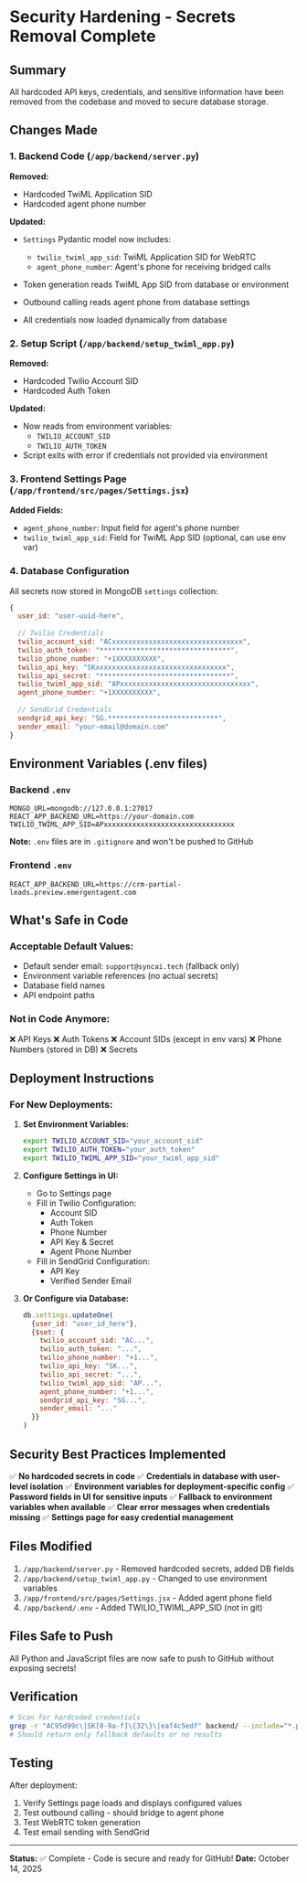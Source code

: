 # Security Hardening - Secrets Removal Complete

## Summary

All hardcoded API keys, credentials, and sensitive information have been removed from the codebase and moved to secure database storage.

## Changes Made

### 1. Backend Code (`/app/backend/server.py`)

**Removed:**
- Hardcoded TwiML Application SID
- Hardcoded agent phone number

**Updated:**
- `Settings` Pydantic model now includes:
  - `twilio_twiml_app_sid`: TwiML Application SID for WebRTC
  - `agent_phone_number`: Agent's phone for receiving bridged calls
  
- Token generation reads TwiML App SID from database or environment
- Outbound calling reads agent phone from database settings
- All credentials now loaded dynamically from database

### 2. Setup Script (`/app/backend/setup_twiml_app.py`)

**Removed:**
- Hardcoded Twilio Account SID
- Hardcoded Auth Token

**Updated:**
- Now reads from environment variables:
  - `TWILIO_ACCOUNT_SID`
  - `TWILIO_AUTH_TOKEN`
- Script exits with error if credentials not provided via environment

### 3. Frontend Settings Page (`/app/frontend/src/pages/Settings.jsx`)

**Added Fields:**
- `agent_phone_number`: Input field for agent's phone number
- `twilio_twiml_app_sid`: Field for TwiML App SID (optional, can use env var)

### 4. Database Configuration

All secrets now stored in MongoDB `settings` collection:

```javascript
{
  user_id: "user-uuid-here",
  
  // Twilio Credentials
  twilio_account_sid: "ACxxxxxxxxxxxxxxxxxxxxxxxxxxxxxxxx",
  twilio_auth_token: "********************************",
  twilio_phone_number: "+1XXXXXXXXXX",
  twilio_api_key: "SKxxxxxxxxxxxxxxxxxxxxxxxxxxxxxxxx",
  twilio_api_secret: "********************************",
  twilio_twiml_app_sid: "APxxxxxxxxxxxxxxxxxxxxxxxxxxxxxxxx",
  agent_phone_number: "+1XXXXXXXXXX",
  
  // SendGrid Credentials
  sendgrid_api_key: "SG.***************************",
  sender_email: "your-email@domain.com"
}
```

## Environment Variables (.env files)

### Backend `.env`
```
MONGO_URL=mongodb://127.0.0.1:27017
REACT_APP_BACKEND_URL=https://your-domain.com
TWILIO_TWIML_APP_SID=APxxxxxxxxxxxxxxxxxxxxxxxxxxxxxxxx
```

**Note:** `.env` files are in `.gitignore` and won't be pushed to GitHub

### Frontend `.env`
```
REACT_APP_BACKEND_URL=https://crm-partial-leads.preview.emergentagent.com
```

## What's Safe in Code

### Acceptable Default Values:
- Default sender email: `support@syncai.tech` (fallback only)
- Environment variable references (no actual secrets)
- Database field names
- API endpoint paths

### Not in Code Anymore:
❌ API Keys
❌ Auth Tokens
❌ Account SIDs (except in env vars)
❌ Phone Numbers (stored in DB)
❌ Secrets

## Deployment Instructions

### For New Deployments:

1. **Set Environment Variables:**
   ```bash
   export TWILIO_ACCOUNT_SID="your_account_sid"
   export TWILIO_AUTH_TOKEN="your_auth_token"
   export TWILIO_TWIML_APP_SID="your_twiml_app_sid"
   ```

2. **Configure Settings in UI:**
   - Go to Settings page
   - Fill in Twilio Configuration:
     - Account SID
     - Auth Token
     - Phone Number
     - API Key & Secret
     - Agent Phone Number
   - Fill in SendGrid Configuration:
     - API Key
     - Verified Sender Email

3. **Or Configure via Database:**
   ```javascript
   db.settings.updateOne(
     {user_id: "user_id_here"},
     {$set: {
       twilio_account_sid: "AC...",
       twilio_auth_token: "...",
       twilio_phone_number: "+1...",
       twilio_api_key: "SK...",
       twilio_api_secret: "...",
       twilio_twiml_app_sid: "AP...",
       agent_phone_number: "+1...",
       sendgrid_api_key: "SG...",
       sender_email: "..."
     }}
   )
   ```

## Security Best Practices Implemented

✅ **No hardcoded secrets in code**
✅ **Credentials in database with user-level isolation**
✅ **Environment variables for deployment-specific config**
✅ **Password fields in UI for sensitive inputs**
✅ **Fallback to environment variables when available**
✅ **Clear error messages when credentials missing**
✅ **Settings page for easy credential management**

## Files Modified

1. `/app/backend/server.py` - Removed hardcoded secrets, added DB fields
2. `/app/backend/setup_twiml_app.py` - Changed to use environment variables
3. `/app/frontend/src/pages/Settings.jsx` - Added agent phone field
4. `/app/backend/.env` - Added TWILIO_TWIML_APP_SID (not in git)

## Files Safe to Push

All Python and JavaScript files are now safe to push to GitHub without exposing secrets!

## Verification

```bash
# Scan for hardcoded credentials
grep -r "AC95d99c\|SK[0-9a-f]\{32\}\|eaf4c5edf" backend/ --include="*.py"
# Should return only fallback defaults or no results
```

## Testing

After deployment:
1. Verify Settings page loads and displays configured values
2. Test outbound calling - should bridge to agent phone
3. Test WebRTC token generation
4. Test email sending with SendGrid

---

**Status:** ✅ Complete - Code is secure and ready for GitHub!
**Date:** October 14, 2025
